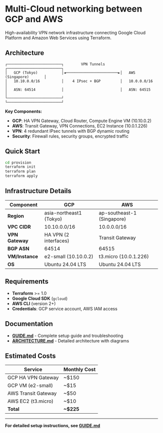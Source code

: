 # Multi-Cloud networking between GCP and AWS

High-availability VPN network infrastructure connecting Google Cloud Platform and Amazon Web Services using Terraform.

## Architecture

```
┌─────────────────────────┐        VPN Tunnels        ┌─────────────────────────┐
│   GCP (Tokyo)           │◄────────────────────────►│   AWS (Singapore)       │
│   10.10.0.0/16          │    4 IPsec + BGP         │   10.0.0.0/16           │
│   ASN: 64514            │                          │   ASN: 64515            │
└─────────────────────────┘                          └─────────────────────────┘
```

**Key Components:**
- **GCP**: HA VPN Gateway, Cloud Router, Compute Engine VM (10.10.0.2)
- **AWS**: Transit Gateway, VPN Connections, EC2 Instance (10.0.1.226)
- **VPN**: 4 redundant IPsec tunnels with BGP dynamic routing
- **Security**: Firewall rules, security groups, encrypted traffic

## Quick Start

```bash
cd provision
terraform init
terraform plan
terraform apply
```

## Infrastructure Details

| Component | GCP | AWS |
|-----------|-----|-----|
| **Region** | asia-northeast1 (Tokyo) | ap-southeast-1 (Singapore) |
| **VPC CIDR** | 10.10.0.0/16 | 10.0.0.0/16 |
| **VPN Gateway** | HA VPN (2 interfaces) | Transit Gateway |
| **BGP ASN** | 64514 | 64515 |
| **VM/Instance** | e2-small (10.10.0.2) | t3.micro (10.0.1.226) |
| **OS** | Ubuntu 24.04 LTS | Ubuntu 24.04 LTS |

## Requirements

- **Terraform** >= 1.0
- **Google Cloud SDK** (`gcloud`)
- **AWS CLI** (version 2+)
- **Credentials**: GCP service account, AWS IAM access

## Documentation

- **[GUIDE.md](GUIDE.md)** - Complete setup guide and troubleshooting
- **[ARCHITECTURE.md](ARCHITECTURE.md)** - Detailed architecture with diagrams

## Estimated Costs

| Service | Monthly Cost |
|---------|--------------|
| GCP HA VPN Gateway | ~$150 |
| GCP VM (e2-small) | ~$15 |
| AWS Transit Gateway | ~$50 |
| AWS EC2 (t3.micro) | ~$10 |
| **Total** | **~$225** |

---

**For detailed setup instructions, see [GUIDE.md](GUIDE.md)**

